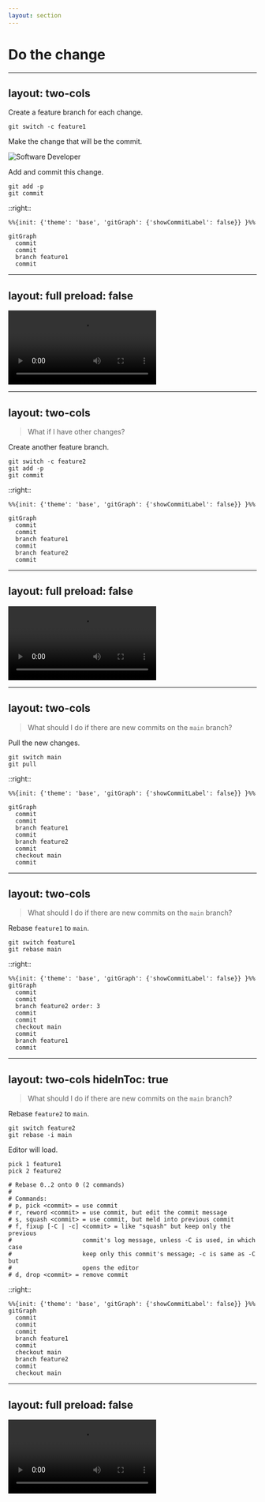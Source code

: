 ```yaml
---
layout: section
---
```


# Do the change

---
layout: two-cols
---

Create a feature branch for each change.

```shell
git switch -c feature1
```

<v-click>

Make the change that will be the commit.

![Software Developer](/images/software-developer.png)

</v-click>

<v-click>

Add and commit this change.

```shell
git add -p
git commit
```

</v-click>

::right::

```mermaid {scale: 0.8}
%%{init: {'theme': 'base', 'gitGraph': {'showCommitLabel': false}} }%%

gitGraph
  commit
  commit
  branch feature1
  commit
```

---
layout: full
preload: false
---

<video autoplay controls onloadstart="this.playbackRate = 0.67;">
  <source src="/videos/do-the-change-feature1.webm" type="video/webm">
</video>

---
layout: two-cols
---

> What if I have other changes?

<v-click>

Create another feature branch.

```shell
git switch -c feature2
git add -p
git commit
```

</v-click>

::right::

<div v-after>

```mermaid {scale: 0.8}
%%{init: {'theme': 'base', 'gitGraph': {'showCommitLabel': false}} }%%

gitGraph
  commit
  commit
  branch feature1
  commit
  branch feature2
  commit
```

</div>

---
layout: full
preload: false
---

<video autoplay controls onloadstart="this.playbackRate = 0.67;">
  <source src="/videos/do-the-change-feature2.webm" type="video/webm">
</video>

---
layout: two-cols
---

> What should I do if there are new commits on the `main` branch?

<v-click>

Pull the new changes.

```shell
git switch main
git pull
```

</v-click>

::right::

```mermaid {scale: 0.8}
%%{init: {'theme': 'base', 'gitGraph': {'showCommitLabel': false}} }%%

gitGraph
  commit
  commit
  branch feature1
  commit
  branch feature2
  commit
  checkout main
  commit
```

---
layout: two-cols
---

> What should I do if there are new commits on the `main` branch?

Rebase `feature1` to `main`.

```shell
git switch feature1
git rebase main
```

::right::

```mermaid {scale: 0.8}
%%{init: {'theme': 'base', 'gitGraph': {'showCommitLabel': false}} }%%
gitGraph
  commit
  commit
  branch feature2 order: 3
  commit
  commit
  checkout main
  commit
  branch feature1
  commit

```

---
layout: two-cols
hideInToc: true
---

> What should I do if there are new commits on the `main` branch?

Rebase `feature2` to `main`.

```shell
git switch feature2
git rebase -i main
```

<v-click>

Editor will load.

```git {all|1,14}
pick 1 feature1
pick 2 feature2

# Rebase 0..2 onto 0 (2 commands)
#
# Commands:
# p, pick <commit> = use commit
# r, reword <commit> = use commit, but edit the commit message
# s, squash <commit> = use commit, but meld into previous commit
# f, fixup [-C | -c] <commit> = like "squash" but keep only the previous
#                    commit's log message, unless -C is used, in which case
#                    keep only this commit's message; -c is same as -C but
#                    opens the editor
# d, drop <commit> = remove commit
```

<Arrow x1="175" y1="213" x2="125" y2="213" color="red"/>
<Arrow x1="28" y1="510" x2="28" y2="460" color="red"/>

</v-click>

::right::

```mermaid {scale: 0.8}
%%{init: {'theme': 'base', 'gitGraph': {'showCommitLabel': false}} }%%
gitGraph
  commit
  commit
  commit
  branch feature1
  commit
  checkout main
  branch feature2
  commit
  checkout main
```

---
layout: full
preload: false
---

<video autoplay controls onloadstart="this.playbackRate = 0.67;">
  <source src="/videos/do-the-change-new-commits.webm" type="video/webm">
</video>
